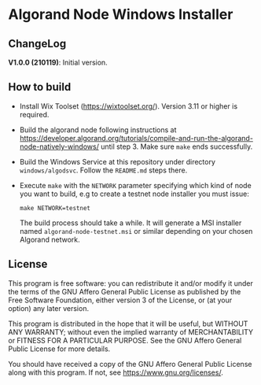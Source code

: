 Algorand Node Windows Installer
===============================

ChangeLog
---------

**V1.0.0 (210119)**: Initial version.


How to build
------------

* Install Wix  Toolset (https://wixtoolset.org/).  Version 3.11 or higher is required.
* Build the algorand node following instructions at https://developer.algorand.org/tutorials/compile-and-run-the-algorand-node-natively-windows/ until step 3. Make sure `make` ends successfully.
* Build the Windows Service at this repository under directory `windows/algodsvc`. Follow the `README.md` steps there.
* Execute `make` with the `NETWORK` parameter specifying which kind of node you want to build, e.g to create a testnet node installer you must issue:

    ```
    make NETWORK=testnet
    ```

    The build process should take a while.  It will generate a MSI installer named  `algorand-node-testnet.msi`  or similar depending on your chosen Algorand network.

License
-------

This program is free software: you can redistribute it and/or modify
it under the terms of the GNU Affero General Public License as
published by the Free Software Foundation, either version 3 of the
License, or (at your option) any later version.

This program is distributed in the hope that it will be useful,
but WITHOUT ANY WARRANTY; without even the implied warranty of
MERCHANTABILITY or FITNESS FOR A PARTICULAR PURPOSE.  See the
GNU Affero General Public License for more details.

You should have received a copy of the GNU Affero General Public License
along with this program.  If not, see <https://www.gnu.org/licenses/>.
